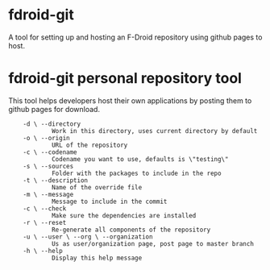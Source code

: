 # fdroid-git
A tool for setting up and hosting an F-Droid repository using github pages to host.

fdroid-git personal repository tool
================================
This tool helps developers host their own applications by posting them to 
github pages for download.  

        -d \ --directory
                Work in this directory, uses current directory by default
        -o \ --origin
                URL of the repository
        -c \ --codename
                Codename you want to use, defaults is \"testing\"
        -s \ --sources
                Folder with the packages to include in the repo
        -t \ --description
                Name of the override file
        -m \ --message
                Message to include in the commit
        -c \ --check
                Make sure the dependencies are installed
        -r \ --reset
                Re-generate all components of the repository
        -u \ --user \ --org \ --organization
                Us as user/organization page, post page to master branch
        -h \ --help
                Display this help message        